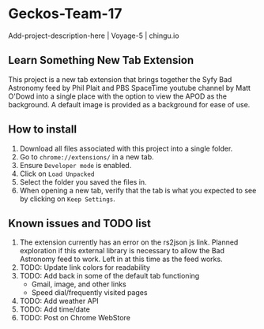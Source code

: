 # Geckos-Team-17
Add-project-description-here | Voyage-5 | chingu.io

## Learn Something New Tab Extension
This project is a new tab extension that brings together the Syfy Bad Astronomy feed by Phil Plait and PBS SpaceTime youtube channel by Matt O'Dowd into a single place with the option to view the APOD as the background. A default image is provided as a background for ease of use.
## How to install
1. Download all files associated with this project into a single folder.
2. Go to `chrome://extensions/` in a new tab.
3. Ensure `Developer mode` is enabled.
4. Click on `Load Unpacked`
5. Select the folder you saved the files in.
6. When opening a new tab, verify that the tab is what you expected to see by clicking on `Keep Settings`.
## Known issues and TODO list
1. The extension currently has an error on the rs2json js link. Planned exploration if this external library is necessary to allow the Bad Astronomy feed to work. Left in at this time as the feed works.
2. TODO: Update link colors for readability
3. TODO: Add back in some of the default tab functioning
   - Gmail, image, and other links
   - Speed dial/frequently visited pages
4. TODO: Add weather API
5. TODO: Add time/date
6. TODO: Post on Chrome WebStore
